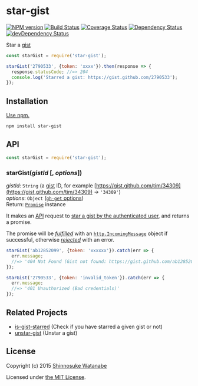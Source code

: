 # star-gist

[![NPM version](https://img.shields.io/npm/v/star-gist.svg)](https://www.npmjs.com/package/star-gist)
[![Build Status](https://travis-ci.org/shinnn/star-gist.svg?branch=master)](https://travis-ci.org/shinnn/star-gist)
[![Coverage Status](https://img.shields.io/coveralls/shinnn/star-gist.svg)](https://coveralls.io/github/shinnn/star-gist)
[![Dependency Status](https://david-dm.org/shinnn/star-gist.svg)](https://david-dm.org/shinnn/star-gist)
[![devDependency Status](https://david-dm.org/shinnn/star-gist/dev-status.svg)](https://david-dm.org/shinnn/star-gist#info=devDependencies)

Star a [gist](https://gist.github.com/)

```javascript
const starGist = require('star-gist');

starGist('2790533', {token: 'xxxx'}).then(response => {
  response.statusCode; //=> 204
  console.log('Starred a gist: https://gist.github.com/2790533');
});
```

## Installation

[Use npm.](https://docs.npmjs.com/cli/install)

```
npm install star-gist
```

## API

```javascript
const starGist = require('star-gist');
```

### starGist(*gistId* [, *options*])

*gistId*: `String` (a [gist](https://help.github.com/articles/about-gists/) ID, for example [https://gist.github.com/tim/34309](https://gist.github.com/tim/34309) → `'34309'`)  
*options*: `Object` ([`gh-get` options](https://github.com/shinnn/gh-get#options))  
Return: [`Promise`](http://www.ecma-international.org/ecma-262/6.0/#sec-promise-constructor) instance

It makes an [API](https://developer.github.com/v3/) request to [star a gist by the authenticated user](https://developer.github.com/v3/gists/#star-a-gist), and returns a promise.

The promise will be [*fulfilled*](https://promisesaplus.com/#point-26) with an [`http.IncomingMessage`](https://nodejs.org/api/http.html#http_http_incomingmessage) object if successful, otherwise [*rejected*](https://promisesaplus.com/#point-30) with an error.

```javascript
starGist('ab12852099', {token: 'xxxxxx'}).catch(err => {
  err.message;
  //=> '404 Not Found (Gist not found: https://gist.github.com/ab12852099)'
});

starGist('2790533', {token: 'invalid_token'}).catch(err => {
  err.message;
  //=> '401 Unauthorized (Bad credentials)'
});
```

## Related Projects

* [is-gist-starred](https://github.com/shinnn/is-gist-starred) (Check if you have starred a given gist or not) 
* [unstar-gist](https://github.com/shinnn/unstar-gist) (Unstar a gist)

## License

Copyright (c) 2015 [Shinnosuke Watanabe](https://github.com/shinnn)

Licensed under [the MIT License](./LICENSE).
